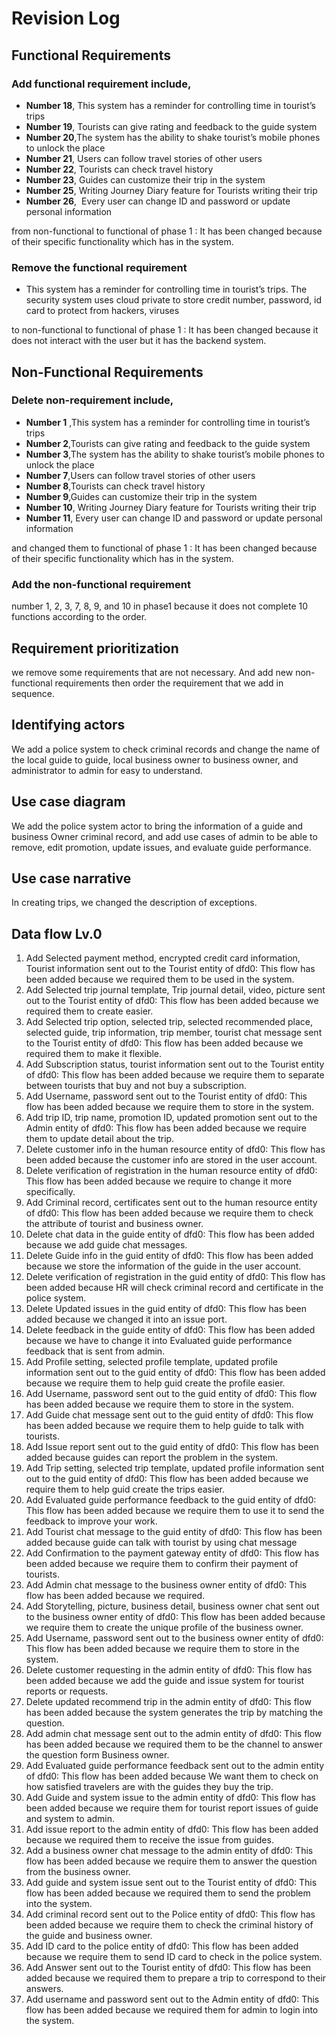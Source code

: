 # Revision Log

## Functional Requirements

### Add functional requirement include,

- **Number 18**, This system has a reminder for controlling time in tourist’s trips
- **Number 19**, Tourists can give rating and feedback to the guide system
- **Number 20**,The system has the ability to shake tourist’s mobile phones to unlock the place
- **Number 21**, Users can follow travel stories of other users
- **Number 22**, Tourists can check travel history
- **Number 23**, Guides can customize their trip in the system
- **Number 25**, Writing Journey Diary feature for Tourists writing their trip
- **Number 26**,  Every user can change ID and password or update personal information

from non-functional to functional of phase 1 : It has been changed because of their specific functionality which has in the system.

### Remove the functional requirement

- This system has a reminder for controlling time in tourist’s trips. The security system uses cloud private to store credit number, password, id card to protect from hackers, viruses

to non-functional to functional of phase 1 : It has been changed because it does not interact with the user but it has the backend system.

## Non-Functional Requirements

### Delete non-requirement include,

- **Number 1** ,This system has a reminder for controlling time in tourist’s trips
- **Number 2**,Tourists can give rating and feedback to the guide system
- **Number 3**,The system has the ability to shake tourist’s mobile phones to unlock the place
- **Number 7**,Users can follow travel stories of other users
- **Number 8**,Tourists can check travel history
- **Number 9**,Guides can customize their trip in the system
- **Number 10**, Writing Journey Diary feature for Tourists writing their trip
- **Number 11**, Every user can change ID and password or update personal information

and changed them to functional of phase 1 : It has been changed because of their specific functionality which has in the system.

### Add the non-functional requirement

 number 1, 2, 3, 7, 8, 9, and 10 in phase1 because it does not complete 10 functions according to the order.

## Requirement prioritization

we remove some requirements that are not necessary. And add new non-functional requirements then order the requirement that we add in sequence.

## Identifying actors

We add a police system to check criminal records and change the name of the local guide to guide, local business owner to business owner, and administrator to admin for easy to understand.

## Use case diagram

We add the police system actor to bring the information of a guide and business Owner criminal record, and add use cases of admin to be able to remove, edit promotion, update issues, and evaluate guide performance.

## Use case narrative

In creating trips, we changed the description of exceptions.

## Data flow Lv.0

1. Add Selected payment method, encrypted credit card information, Tourist information sent out to the Tourist entity of dfd0: This flow has been added because we required them to be used in the system.
2. Add Selected trip journal template, Trip journal detail, video, picture sent out to the Tourist entity of dfd0: This flow has been added because we required them to create easier.
3. Add Selected trip option, selected trip, selected recommended place, selected guide, trip information, trip member, tourist chat message sent to the Tourist entity of dfd0: This flow has been added because we required them to make it flexible.
4. Add Subscription status, tourist information sent out to the Tourist entity of dfd0: This flow has been added because we require them to separate between tourists that buy and not buy a subscription.
5. Add Username, password sent out to the Tourist entity of dfd0: This flow has been added because we require them to store in the system.
6. Add trip ID, trip name, promotion ID, updated promotion sent out to the Admin entity of dfd0: This flow has been added because we require them to update detail about the trip.
7. Delete customer info in the human resource entity of dfd0: This flow has been added because the customer info are stored in the user account.
8. Delete verification of registration in the human resource entity of dfd0: This flow has been added because we require to change it more specifically.
9. Add Criminal record, certificates sent out to the human resource entity of dfd0: This flow has been added because we require them to check the attribute of tourist and business owner.
10. Delete chat data in the guide entity of dfd0: This flow has been added because we add guide chat messages.
11. Delete Guide info in the guid entity of dfd0: This flow has been added because we store the information of the guide in the user account.
12. Delete verification of registration in the guid entity of dfd0: This flow has been added because HR will check criminal record and certificate in the police system.
13. Delete Updated issues in the guid entity of dfd0: This flow has been added because we changed it into an issue port.
14. Delete feedback in the guide entity of dfd0: This flow has been added because we have to change it into Evaluated guide performance feedback that is sent from admin.
15. Add Profile setting, selected profile template, updated profile information sent out to the guid entity of dfd0: This flow has been added because we require them to help guid create the profile easier.
16. Add Username, password sent out to the guid entity of dfd0: This flow has been added because we require them to store in the system.
17. Add Guide chat message sent out to the guid entity of dfd0: This flow has been added because we require them to help guide to talk with tourists.
18. Add Issue report sent out to the guid entity of dfd0: This flow has been added because guides can report the problem in the system.
19. Add Trip setting, selected trip template, updated profile information sent out to the guid entity of dfd0: This flow has been added because we require them to help guid create the trips easier.
20. Add Evaluated guide performance feedback to the guid entity of dfd0: This flow has been added because we require them to use it to send the feedback to improve your work.
21. Add Tourist chat message to the guid entity of dfd0: This flow has been added because guide can talk with tourist by using chat message
22. Add Confirmation to the payment gateway entity of dfd0: This flow has been added because we require them to confirm their payment of tourists.
23. Add Admin chat message to the business owner entity of dfd0: This flow has been added because we required.
24. Add Storytelling, picture, business detail, business owner chat sent out to the business owner entity of dfd0: This flow has been added because we require them to create the unique profile of the business owner.
25. Add Username, password sent out to the business owner entity of dfd0: This flow has been added because we require them to store in the system.
26. Delete customer requesting in the admin entity of dfd0: This flow has been added because we add the guide and issue system for tourist reports or requests.
27. Delete updated recommend trip in the admin entity of dfd0: This flow has been added because the system generates the trip by matching the question.
28. Add admin chat message sent out to the admin entity of dfd0: This flow has been added because we required them to be the channel to answer the question form Business owner.
29. Add Evaluated guide performance feedback sent out to the admin entity of dfd0: This flow has been added because We want them to check on how satisfied travelers are with the guides they buy the trip.
30. Add Guide and system issue to the admin entity of dfd0: This flow has been added because we require them for tourist report issues of guide and system to admin.
31. Add issue report to the admin entity of dfd0: This flow has been added because we required them to receive the issue from guides.
32. Add a business owner chat message to the admin entity of dfd0: This flow has been added because we require them to answer the question from the business owner.
33. Add guide and system issue sent out to the Tourist entity of dfd0: This flow has been added because we required them to send the problem into the system.
34. Add criminal record sent out to the Police entity of dfd0: This flow has been added because we require them to check the criminal history of the guide and business owner.
35. Add ID card to the police entity of dfd0: This flow has been added because we require them to send ID card to check in the police system.
36. Add Answer sent out to the Tourist entity of dfd0: This flow has been added because we required them to prepare a trip to correspond to their answers.
37. Add username and password sent out to the Admin entity of dfd0: This flow has been added because we required them for admin to login into the system.